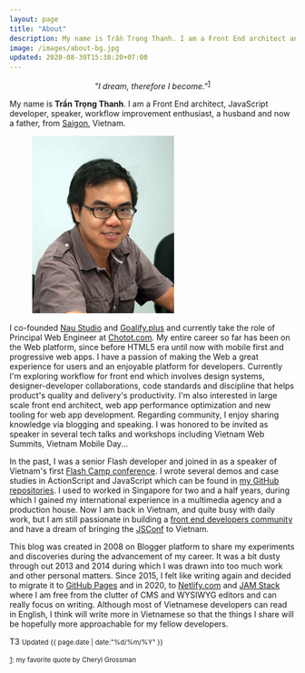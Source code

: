 ```yaml
---
layout: page
title: "About"
description: My name is Trần Trọng Thanh. I am a Front End architect and speaker, JavaScript developer, workflow improvement enthusiast, a husband and now a father, from Saigon (Ho Chi Minh city), Vietnam.
image: /images/about-bg.jpg
updated: 2020-08-30T15:38:20+07:00
---
```


<center><em>"I dream, therefore I become."</em><sup><a id="r1" href="#fn1">1</a></sup></center>

My name is **Trần Trọng Thanh**. I am a Front End architect, JavaScript developer, speaker, workflow improvement enthusiast, a husband and now a father, from [Saigon](https://en.wikipedia.org/wiki/Ho_Chi_Minh_City), Vietnam.

<figure class="figure figure--right" style="margin-top: var(--flow-space)">
	<img src="/images/thanh-head-shot.jpg" alt="Thanh head shot" width="250">
</figure>

I co-founded [Nau Studio](https://naustud.io) and [Goalify.plus](https://goalify.plus) and currently take the role of Principal Web Engineer at [Chotot.com](https://chotot.com). My entire career so far has been on the Web platform, since before HTML5 era until now with mobile first and progressive web apps. I have a passion of making the Web a great experience for users and an enjoyable platform for developers. Currently I'm exploring workflow for front end which involves design systems, designer-developer collaborations, code standards and discipline that helps product's quality and delivery's productivity. I'm also interested in large scale front end architect, web app performance optimization and new tooling for web app development. Regarding community, I enjoy sharing knowledge via blogging and speaking. I was honored to be invited as speaker in several tech talks and workshops including Vietnam Web Summits, Vietnam Mobile Day...

In the past, I was a senior Flash developer and joined in as a speaker of Vietnam's first [Flash Camp conference](https://int3ractive.com/2010/12/flash-camp-hanoi-2010.html). I wrote several demos and case studies in ActionScript and JavaScript which can be found in [my GitHub repositories](https://github.com/trongthanh). I used to worked in Singapore for two and a half years, during which I gained my international experience in a multimedia agency and a production house. Now I am back in Vietnam, and quite busy with daily work, but I am still passionate in building a [front end developers community](https://www.facebook.com/groups/hcmfrontend/) and have a dream of bringing the [JSConf](http://jsconf.com) to Vietnam.

This blog was created in 2008 on Blogger platform to share my experiments and discoveries during the advancement of my career. It was a bit dusty through out 2013 and 2014 during which I was drawn into too much work and other personal matters. Since 2015, I felt like writing again and decided to migrate it to [GitHub Pages](https://int3ractive.com/2015/09/goodbye-blogger-hello-github-pages.html) and in 2020, to [Netlify.com](https://netlify.com) and [JAM Stack](https://jamstack.org/) where I am free from the clutter of CMS and WYSIWYG editors and can really focus on writing. Although most of Vietnamese developers can read in English, I think will write more in Vietnamese so that the things I share will be hopefully more approachable for my fellow developers.

T3
<small class="text-muted">Updated {{ page.date | date:"%d/%m/%Y" }}</small>

<small id="fn1"><a href="#r1">1</a>: my favorite quote by Cheryl Grossman</small>
